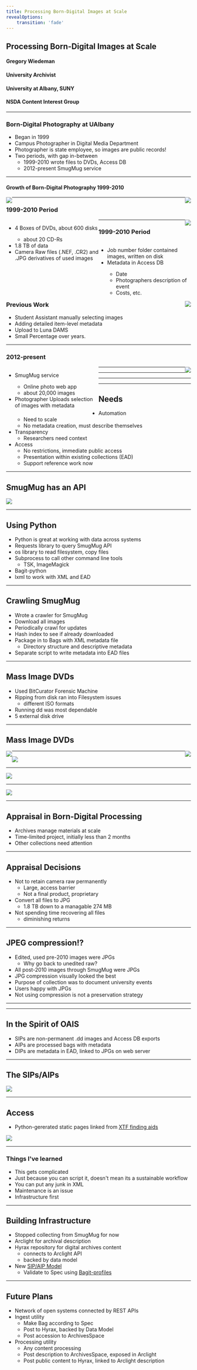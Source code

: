 ```yaml
---
title: Processing Born-Digital Images at Scale
revealOptions:
    transition: 'fade'
---
```


<style>
#fLeft {float: left; max-width: 50%;}
#fRight {float: right; max-width: 50%;}
</style>

## Processing Born-Digital Images at Scale

#### Gregory Wiedeman
#### University Archivist
#### University at Albany, SUNY
#### NSDA Content Interest Group

---

### Born-Digital Photography at UAlbany

* Began in 1999
* Campus Photographer in Digital Media Department
* Photographer is state employee, so images are public records!
* Two periods, with gap in-between
    * 1999-2010 wrote files to DVDs, Access DB
    * 2012-present SmugMug service

---

#### Growth of Born-Digital Photography 1999-2010

<div id="fLeft">
<img src="img/photoEventsGraph.png"/>
</div>
<div id="fRight">
<img src="img/photoImagesGraph.png"/>
</div>

---

### 1999-2010 Period
<div id="fLeft">
<ul>
<li>4 Boxes of DVDs, about 600 disks</li>
    <ul>
        <li>about 20 CD-Rs</li>
    </ul>
<li>1.8 TB of data</li>
<li>Camera Raw files (.NEF, .CR2) and .JPG derivatives of used images</li>
</ul>
</div>
<div id="fRight">
<img src="img/dvds.JPG"/>
</div>

---

### 1999-2010 Period
<div id="fLeft">
<ul>
<li>Job number folder contained images, written on disk</li>
<li>Metadata in Access DB</li>
<ul>
    <li>Date</li>
    <li>Photographers description of event</li>
    <li>Costs, etc.</li>
</ul>
</ul>
</div>
<div id="fRight">
<img src="img/dvds.JPG"/>
</div>

---

### Previous Work

* Student Assistant manually selecting images
* Adding detailed item-level metadata
* Upload to Luna DAMS
* Small Percentage over years.

---

### 2012-present

<div id="fLeft">
<ul>
<li>SmugMug service</li>
<ul>
    <li>Online photo web app</li>
    <li>about 20,000 images</li>
</ul>
<li>Photographer Uploads selection of images with metadata</li>
</ul>
</div>
<div id="fRight">
<img src="img/smugmug2.png"/>
</div>

---

<!-- .slide: data-background="img/smugmug3.png" -->

---

<!-- .slide: data-background="img/smugmug4.png" -->

---

<!-- .slide: data-background="img/smugmug5.png" -->

---

## Needs

* Automation
    * Need to scale
    * No metadata creation, must describe themselves
* Transparency
    * Researchers need context
* Access
    * No restrictions, immediate public access
    * Presentation within existing collections (EAD)
    * Support reference work now

---

## SmugMug has an API

<img src="img/smugmugAPI.png"/>

---

## Using Python

* Python is great at working with data across systems
* Requests library to query SmugMug API
* os library to read filesystem, copy files
* Subprocess to call other command line tools
    * TSK, ImageMagick
* Bagit-python
* lxml to work with XML and EAD

---

## Crawling SmugMug

* Wrote a crawler for SmugMug
* Download all images
* Periodically crawl for updates
* Hash index to see if already downloaded
* Package in to Bags with XML metadata file
    * Directory structure and descriptive metadata
* Separate script to write metadata into EAD files

---

## Mass Image DVDs

* Used BitCurator Forensic Machine
* Ripping from disk ran into Filesystem issues
    * different ISO formats
* Running dd was most dependable
* 5 external disk drive


---


## Mass Image DVDs

<div id="fLeft">
<img src="img-saa16/diskRip.png"/>
</div>
<div id="fRight">
<img src="img-saa16/IMG_1571.JPG"/>
</div>

---

<img src="img/diskImages.png"/>

---

<img src="img-saa16/carvingFiles.png"/>

---

<img src="img-saa16/corruptedFiles.png"/>

---

## Appraisal in Born-Digital Processing

* Archives manage materials at scale
* Time-limited project, initially less than 2 months
* Other collections need attention

---

## Appraisal Decisions

* Not to retain camera raw permanently
    * Large, access barrier
    * Not a final product, proprietary
* Convert all files to JPG
    * 1.8 TB down to a managable 274 MB
* Not spending time recovering all files
    * diminishing returns

---

## JPEG compression!?

* Edited, used pre-2010 images were JPGs
    * Why go back to unedited raw?
* All post-2010 images through SmugMug were JPGs
* JPG compression visually looked the best
* Purpose of collection was to document university events
* Users happy with JPGs
* Not using compression is not a preservation strategy

---

<!-- .slide: data-background="img-saa16/compare1.png" -->

---

## In the Spirit of OAIS

* SIPs are non-permanent .dd images and Access DB exports
* AIPs are processed bags with metadata 
* DIPs are metadata in EAD, linked to JPGs on web server

---

## The SIPs/AIPs

<img src="img-saa16/sip-aip.png"/>

---

## Access

* Python-gererated static pages linked from [XTF finding aids](https://meg.library.albany.edu:8443/archive/view?docId=ua395.xml)

<img src="img-saa16/accessSystem6.png"/>

---

### Things I've learned

* This gets complicated
* Just because you can script it, doesn't mean its a sustainable workflow
* You can put any junk in XML
* Maintenance is an issue
* Infrastructure first

---

## Building Infrastructure

* Stopped collecting from SmugMug for now
* Arclight for archival description
* Hyrax repository for digital archives content
    * connects to Arclight API
    * backed by data model
* New [SIP/AIP Model](https://github.com/UAlbanyArchives/createSIP)
    * Validate to Spec using [Bagit-profiles](https://github.com/bagit-profiles/bagit-profiles)
    
---

## Future Plans

* Network of open systems connected by REST APIs
* Ingest utility
    * Make Bag according to Spec
    * Post to Hyrax, backed by Data Model
    * Post accession to ArchivesSpace
* Processing utility
    * Any content processing
    * Post description to ArchivesSpace, exposed in Arclight
    * Post public content to Hyrax, linked to Arclight description

